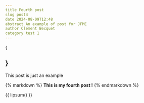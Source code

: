 ```yaml
---
title Fourth post
slug post4
date 2024-08-09T12:48
abstract An example of post for JFME
author Clément Becquet
category test 1
---
```

{

}
---

This post is just an example

{% markdown %}
**This is my fourth post !** 
{% endmarkdown %}

{{ lipsum() }}